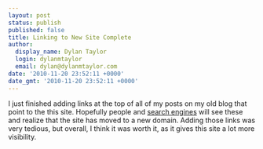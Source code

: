 ```yaml
---
layout: post
status: publish
published: false
title: Linking to New Site Complete
author:
  display_name: Dylan Taylor
  login: dylanmtaylor
  email: dylan@dylanmtaylor.com
date: '2010-11-20 23:52:11 +0000'
date_gmt: '2010-11-20 23:52:11 +0000'
---
```

<p>I just finished adding links at the top of all of my posts on my old blog that point to the this site. Hopefully people and <a class="zem_slink" title="Web search engine" rel="wikipedia" href="http://en.wikipedia.org/wiki/Web_search_engine">search engines</a> will see these and realize that the site has moved to a new domain. Adding those links was very tedious, but overall, I think it was worth it, as it gives this site a lot more visibility.</p>
<div class="zemanta-pixie" style="margin-top: 10px; height: 15px;"><img class="zemanta-pixie-img" style="border: medium none; float: right;" src="/images/blog/2010/12/pixy4.gif" alt="" /></div>
